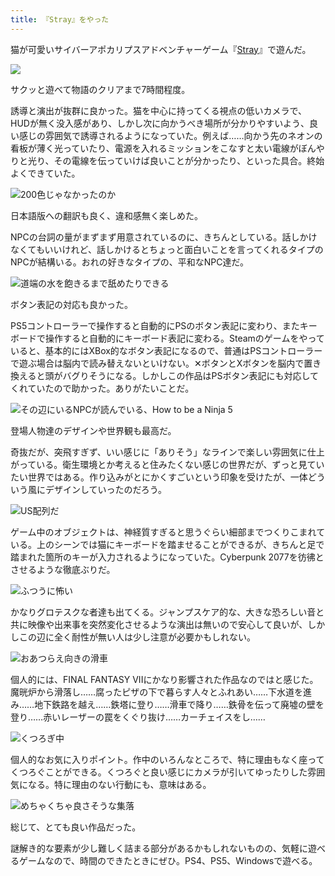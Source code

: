 ```yaml
---
title: 『Stray』をやった
---
```

猫が可愛いサイバーアポカリプスアドベンチャーゲーム『[Stray](https://store.steampowered.com/app/1332010/Stray/?l=japanese)』で遊んだ。

![](https://lh4.googleusercontent.com/VyTE3sIAuuZLov7S6AZ70mCL9PahgMacMBmAb3qUJ5GlX_yjPzfha5x-mJul04EVsXJs3fRsUdRp8Fxgtw1eIm5u57Wl2qOOGfT2Wt_isRQlDd5M0yaSfV_A8_eSILxnHwt5PWq7nKg24l-TRzm5B40)

サクッと遊べて物語のクリアまで7時間程度。

誘導と演出が抜群に良かった。猫を中心に持ってくる視点の低いカメラで、HUDが無く没入感があり、しかし次に向かうべき場所が分かりやすいよう、良い感じの雰囲気で誘導されるようになっていた。例えば……向かう先のネオンの看板が薄く光っていたり、電源を入れるミッションをこなすと太い電線がぼんやりと光り、その電線を伝っていけば良いことが分かったり、といった具合。終始よくできていた。

![](https://lh3.googleusercontent.com/kc3oIh7mmZbZPiRcAX3cwEilkZDfVsaL7fYLNvazfXvaovSz2Sxw2TFkLz42m6P_UqUHqQtJhGxm1isfix4ZMjsTtzjn1PwOZSr38oAkNih-Bf2iZsCz0sKlZt0OtJA-qm9M3x9CHw_kUvqjKPWs0TM "200色じゃなかったのか")

日本語版への翻訳も良く、違和感無く楽しめた。

NPCの台詞の量がまずまず用意されているのに、きちんとしている。話しかけなくてもいいけれど、話しかけるとちょっと面白いことを言ってくれるタイプのNPCが結構いる。おれの好きなタイプの、平和なNPC達だ。

![](https://lh5.googleusercontent.com/lOlQHJafWnCKaYQ-qVdjngpuvp9zFRMka-jq2p8_55IlRZBn1_2ixSeubIoGwi4P2LZA0kl0yZvC4uEZYvjdBIELtq84cjZOv-9FiS1SJ_JSD0udbpfJ54U4aBfqEoeNl32VyFFK7gMFcWj3PxUqvs8 "道端の水を飽きるまで舐めたりできる")

ボタン表記の対応も良かった。

PS5コントローラーで操作すると自動的にPSのボタン表記に変わり、またキーボードで操作すると自動的にキーボード表記に変わる。Steamのゲームをやっていると、基本的にはXBox的なボタン表記になるので、普通はPSコントローラーで遊ぶ場合は脳内で読み替えないといけない。✕ボタンとXボタンを脳内で置き換えると頭がバグりそうになる。しかしこの作品はPSボタン表記にも対応してくれていたので助かった。ありがたいことだ。

![](https://lh5.googleusercontent.com/yWsxeoASaEGdNn-QtDHrhcPU2VlVu9qax4Qr_N-fFgLCjeKtCr6cw2Fw1p91zFGAaDBTw_HLI-gMu6-DOyld0yzhg1FekJVivLgBjf5EydnpfmWESrjlTOVGeaNhRynXVxodKlP_TUus6Ltb1i6HHTQ "その辺にいるNPCが読んでいる、How to be a Ninja 5")

登場人物達のデザインや世界観も最高だ。

奇抜だが、突飛すぎず、いい感じに「ありそう」なラインで楽しい雰囲気に仕上がっている。衛生環境とか考えると住みたくない感じの世界だが、ずっと見ていたい世界ではある。作り込みがとにかくすごいという印象を受けたが、一体どういう風にデザインしていったのだろう。

![](https://lh5.googleusercontent.com/7S7f_VbcMAx5gcw4jvfds93uRv5kFIz1XxAQVDPllxUeMV8FicC02t9vxxkntEyt65wKkYp37tuVoHQDOUrg6QjtCIriVGnss7r4CQdcJibHFievXfu_DcgcOcyyf29XsC23JA2n0fItNJ30h64J4gY "US配列だ")

ゲーム中のオブジェクトは、神経質すぎると思うぐらい細部までつくりこまれている。上のシーンでは猫にキーボードを踏ませることができるが、きちんと足で踏まれた箇所のキーが入力されるようになっていた。Cyberpunk 2077を彷彿とさせるような徹底ぶりだ。

![](https://lh5.googleusercontent.com/zjSgBQI1AfyNS8RiMBY19CM1VnjUZumMym8294mxK4AllqCfTX-LLba_bTFnDNcBdQ6zIHNLWJOpeW3f-QE7lE4Hwos6IJ0oRNXJFdwTkHFdid2UWxA0oqF5R5t-MSsr90yAXA907IXgoJG67HE3M7Y "ふつうに怖い")

かなりグロテスクな者達も出てくる。ジャンプスケア的な、大きな恐ろしい音と共に映像や出来事を突然変化させるような演出は無いので安心して良いが、しかしこの辺に全く耐性が無い人は少し注意が必要かもしれない。

![](https://lh3.googleusercontent.com/3zmWbKju4gPTww-7lHf69R0t0-k_pGyXmarFxWtpppEhjzPzB85umqnOFJ7V7Jdd_XLneGDbeKdCT8xjB7pIt76bkbQFyIWkvmYbocEAFJja-5-C_zB1Dz-NItfx5dHB-OPn_V1NhkOz5if9ycf5egI "おあつらえ向きの滑車")

個人的には、FINAL FANTASY VIIにかなり影響された作品なのではと感じた。魔晄炉から滑落し……腐ったピザの下で暮らす人々とふれあい……下水道を進み……地下鉄路を越え……鉄塔に登り……滑車で降り……鉄骨を伝って廃墟の壁を登り……赤いレーザーの罠をくぐり抜け……カーチェイスをし……

![](https://lh5.googleusercontent.com/pZa-1xkh8KSXlc2jkgn2hCh_hLLfvUv6il23mvbM7RkcAjZteYPZDtFgvJ-KrV547_LJeMbnj0ABtCk5pn6B6sjr8xj5c9YmTX6z--wfGC7xyF6zXsCJnaD1pU5MyXzvS-ufk1HVkaSNhuBnfKHmKzg "くつろぎ中")

個人的なお気に入りポイント。作中のいろんなところで、特に理由もなく座ってくつろぐことができる。くつろぐと良い感じにカメラが引いてゆったりした雰囲気になる。特に理由のない行動にも、意味はある。

![](https://lh3.googleusercontent.com/EtdPqls8b_hxjv6CEPuJQ35GHcFFJTR7rY2_vi7ffztoaKNnDzjYQRqU_noHk8AQ9sW7Rzg072f28OWUlFfTzOuAL13L8I7vPqCgr8Wg6fQSeaoYg6k39VZgpLlgWtQVHMCxenpNnvfgyJKrDxl4DbA "めちゃくちゃ良さそうな集落")

総じて、とても良い作品だった。

謎解き的な要素が少し難しく詰まる部分があるかもしれないものの、気軽に遊べるゲームなので、時間のできたときにぜひ。PS4、PS5、Windowsで遊べる。

